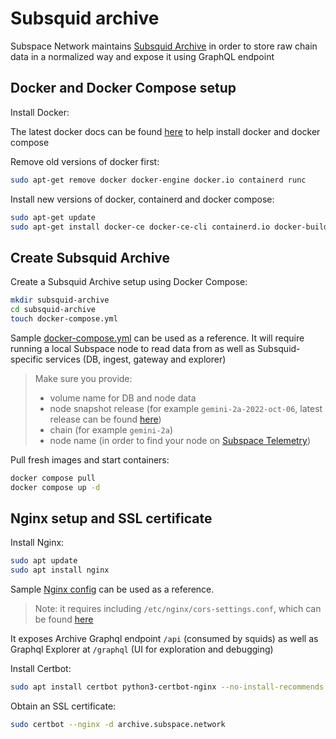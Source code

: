 # Subsquid archive

Subspace Network maintains [Subsquid Archive](https://docs.subsquid.io/archives/) in order to store raw chain data in a normalized way and expose it using GraphQL endpoint

## Docker and Docker Compose setup
Install Docker:

The latest docker docs can be found [here](https://docs.docker.com/engine/install/ubuntu/#set-up-the-repository) to help install docker and docker compose

Remove old versions of docker first:
```bash
sudo apt-get remove docker docker-engine docker.io containerd runc
```

Install new versions of docker, containerd and docker compose:
```bash
sudo apt-get update
sudo apt-get install docker-ce docker-ce-cli containerd.io docker-buildx-plugin docker-compose-plugin
```

## Create Subsquid Archive
Create a Subsquid Archive setup using Docker Compose:
```bash
mkdir subsquid-archive
cd subsquid-archive
touch docker-compose.yml
```

Sample [docker-compose.yml](docker-compose.yml) can be used as a reference. It will require running a local Subspace node to read data from as well as Subsquid-specific services (DB, ingest, gateway and explorer)

> Make sure you provide: 
> - volume name for DB and node data
> - node snapshot release (for example `gemini-2a-2022-oct-06`, latest release can be found [here](https://github.com/subspace/subspace/pkgs/container/node))
> - chain (for example `gemini-2a`)
> - node name (in order to find your node on [Subspace Telemetry](https://telemetry.subspace.network/))

Pull fresh images and start containers:
```bash
docker compose pull
docker compose up -d
```

## Nginx setup and SSL certificate
Install Nginx:
```bash
sudo apt update
sudo apt install nginx
```

Sample [Nginx config](archive.subspace.network) can be used as a reference.
> Note: it requires including `/etc/nginx/cors-settings.conf`, which can be found [here](cors-settings.conf)

It exposes Archive Graphql endpoint `/api` (consumed by squids) as well as Graphql Explorer at `/graphql` (UI for exploration and debugging)

Install Certbot:
```bash
sudo apt install certbot python3-certbot-nginx --no-install-recommends
```

Obtain an SSL certificate:
```bash
sudo certbot --nginx -d archive.subspace.network
```
